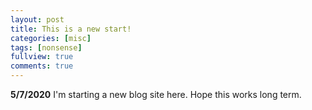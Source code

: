 ```yaml
---
layout: post
title: This is a new start!
categories: [misc]
tags: [nonsense]
fullview: true
comments: true
---
```


**5/7/2020** I'm starting a new blog site here. Hope this works long term.  

